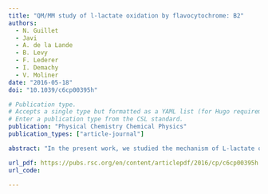 ```yaml
---
title: "QM/MM study of l-lactate oxidation by flavocytochrome: B2"
authors:
  - N. Guillet
  - Javi
  - A. de la Lande
  - B. Levy
  - F. Lederer
  - I. Demachy
  - V. Moliner
date: "2016-05-18"
doi: "10.1039/c6cp00395h"

# Publication type.
# Accepts a single type but formatted as a YAML list (for Hugo requirements).
# Enter a publication type from the CSL standard.
publication: "Physical Chemistry Chemical Physics"
publication_types: ["article-journal"]

abstract: "In the present work, we studied the mechanism of L-lactate oxidation by flavocytochrome b2 (Fcb2) using molecular dynamics simulations with a hybrid Quantum Mechanics/Molecular Mechanics (QM/MM) scheme. We initially performed simulations at the QM(AM1)/MM level and improved our results with single-point corrections using density functional theory (DFT) methods. Free energy surfaces were calculated under the hydride transfer hypothesis, which involves the transfer of the lactate hydroxyl proton to H373 and the substrate αH atom as a hydride to the flavin mononucleotide (FMN) prosthetic group in the active site. We modeled four systems: the wild-type enzyme with R289 in distal or proximal conformations (observed in crystal structures) and the D282N and Y254L variants (with R289 in a distal position). Our simulations revealed the influence of the environment on the catalytic mechanism, showing a step-wise process in the wild-type enzyme with R289 in a distal position and a concerted mechanism in the other systems. In the step-wise mechanism, hydride transfer to flavin occurs only after proton transfer from the substrate to H373. Changes in the electrostatic field around L-lactate or H373 were found to disfavor the highly charged complex resulting from this proton transfer. Additionally, simulations of the Y254L variant highlighted the impact of steric changes on the mechanism."

url_pdf: https://pubs.rsc.org/en/content/articlepdf/2016/cp/c6cp00395h
url_code: 

---
```

